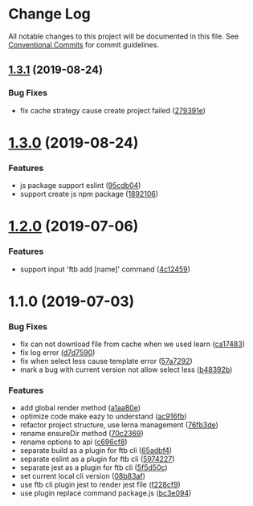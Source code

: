 # Change Log

All notable changes to this project will be documented in this file.
See [Conventional Commits](https://conventionalcommits.org) for commit guidelines.

## [1.3.1](https://github.com/ftb-family/ftb-cli/compare/ftb-cli@1.3.0...ftb-cli@1.3.1) (2019-08-24)


### Bug Fixes

* fix cache strategy cause create project failed ([279391e](https://github.com/ftb-family/ftb-cli/commit/279391e))





# [1.3.0](https://github.com/ftb-family/ftb-cli/compare/ftb-cli@1.2.0...ftb-cli@1.3.0) (2019-08-24)


### Features

* js package support eslint ([95cdb04](https://github.com/ftb-family/ftb-cli/commit/95cdb04))
* support create js npm package ([1892106](https://github.com/ftb-family/ftb-cli/commit/1892106))





# [1.2.0](https://github.com/ftb-family/ftb-cli/compare/ftb-cli@1.1.0...ftb-cli@1.2.0) (2019-07-06)


### Features

* support input 'ftb add [name]' command ([4c12459](https://github.com/ftb-family/ftb-cli/commit/4c12459))





# 1.1.0 (2019-07-03)


### Bug Fixes

* fix can not download file from cache when we used learn ([ca17483](https://github.com/ftb-family/ftb-cli/commit/ca17483))
* fix log error ([d7d7590](https://github.com/ftb-family/ftb-cli/commit/d7d7590))
* fix when select less cause template error ([57a7292](https://github.com/ftb-family/ftb-cli/commit/57a7292))
* mark a bug with current version not allow select less ([b48392b](https://github.com/ftb-family/ftb-cli/commit/b48392b))


### Features

* add global render method ([a1aa80e](https://github.com/ftb-family/ftb-cli/commit/a1aa80e))
* optimize code make eazy to understand ([ac916fb](https://github.com/ftb-family/ftb-cli/commit/ac916fb))
* refactor project structure, use lerna management ([76fb3de](https://github.com/ftb-family/ftb-cli/commit/76fb3de))
* rename ensureDir method ([70c2369](https://github.com/ftb-family/ftb-cli/commit/70c2369))
* rename options to api ([c696cf8](https://github.com/ftb-family/ftb-cli/commit/c696cf8))
* separate build as a plugin for ftb cli ([65adbf4](https://github.com/ftb-family/ftb-cli/commit/65adbf4))
* separate eslint as a plugin for ftb cli ([5974227](https://github.com/ftb-family/ftb-cli/commit/5974227))
* separate jest as a plugin for ftb cli ([5f5d50c](https://github.com/ftb-family/ftb-cli/commit/5f5d50c))
* set current local cli version ([08b83af](https://github.com/ftb-family/ftb-cli/commit/08b83af))
* use ftb cli plugin jest to render jest file ([f228cf9](https://github.com/ftb-family/ftb-cli/commit/f228cf9))
* use plugin replace command package.js ([bc3e094](https://github.com/ftb-family/ftb-cli/commit/bc3e094))
